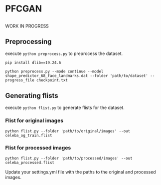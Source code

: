 # PFCGAN

##
WORK IN PROGRESS
##

## Preprocessing

execute `python preprocess.py` to preprocess the dataset.


```
pip install dlib==19.24.6

python preprocess.py --mode continue --model shape_predictor_68_face_landmarks.dat --folder 'path/to/dataset' --progress_file checkpoint.txt
```

## Generating flists

execute `python flist.py` to generate flists for the dataset.

### Flist for original images

```
python flist.py --folder 'path/to/original/images' --out celeba_og_train.flist 
```

### Flist for processed images
```
python flist.py --folder 'path/to/processed/images' --out celeba_processed.flist 
```

Update your settings.yml file with the paths to the original and processed images.
